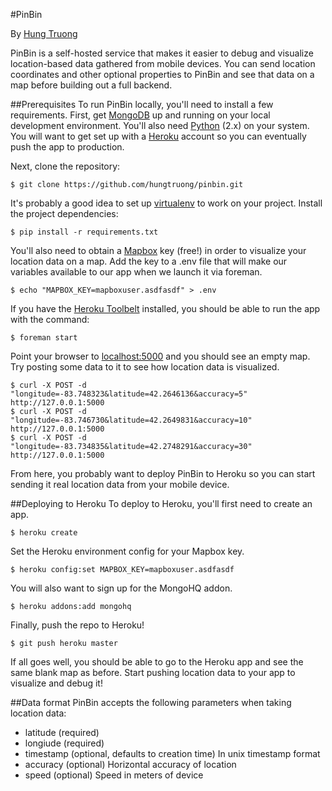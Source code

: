 #PinBin

By [Hung Truong](http://www.hung-truong.com/)

PinBin is a self-hosted service that makes it easier to debug
and visualize location-based data gathered from mobile devices.
You can send location coordinates and other optional properties
to PinBin and see that data on a map before building out a full
backend.

##Prerequisites
To run PinBin locally, you'll need to install a few requirements.
First, get [MongoDB](https://www.mongodb.org/) up and running on
your local development environment. You'll also need
[Python](https://www.python.org/) (2.x) on your system. You will want
to get set up with a [Heroku](https://www.heroku.com/) account
so you can eventually push the app to production.

Next, clone the repository:

```
$ git clone https://github.com/hungtruong/pinbin.git
```

It's probably a good idea to set up
[virtualenv](http://www.virtualenv.org/en/latest/) to work on
your project. Install the project dependencies:

```
$ pip install -r requirements.txt
```

You'll also need to obtain a [Mapbox](https://www.mapbox.com/)
key (free!) in order to visualize your location data on a map.
Add the key to a .env file that will make our variables available
to our app when we launch it via foreman.

```
$ echo "MAPBOX_KEY=mapboxuser.asdfasdf" > .env
```

If you have the [Heroku Toolbelt](https://toolbelt.heroku.com/)
installed, you should be able to run the app with the command:

```
$ foreman start
```

Point your browser to [localhost:5000](http://127.0.0.1:5000) and you
should see an empty map. Try posting some data to it to see
how location data is visualized.

```
$ curl -X POST -d "longitude=-83.748323&latitude=42.2646136&accuracy=5" http://127.0.0.1:5000
$ curl -X POST -d "longitude=-83.746730&latitude=42.2649831&accuracy=10" http://127.0.0.1:5000
$ curl -X POST -d "longitude=-83.734835&latitude=42.2748291&accuracy=30" http://127.0.0.1:5000
```

From here, you probably want to deploy PinBin to Heroku so you can start
sending it real location data from your mobile device.

##Deploying to Heroku
To deploy to Heroku, you'll first need to create an app.

```
$ heroku create
```
Set the Heroku environment config for your Mapbox key.

```
$ heroku config:set MAPBOX_KEY=mapboxuser.asdfasdf
```
You will also want to sign up for the MongoHQ addon.

```
$ heroku addons:add mongohq
```
Finally, push the repo to Heroku!

```
$ git push heroku master
```
If all goes well, you should be able to go to the Heroku app and see the same
blank map as before. Start pushing location data to your app to visualize and
debug it!

##Data format
PinBin accepts the following parameters when taking location data:
* latitude (required)
* longiude (required)
* timestamp (optional, defaults to creation time) In unix timestamp format
* accuracy (optional) Horizontal accuracy of location
* speed (optional) Speed in meters of device

